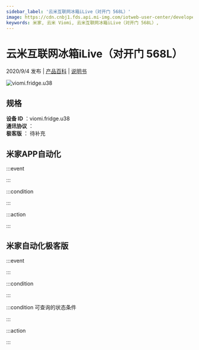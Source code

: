 ```yaml
---
sidebar_label: '云米互联网冰箱iLive（对开门 568L）'
image: https://cdn.cnbj1.fds.api.mi-img.com/iotweb-user-center/developer_1679048482039kppzxItT.png?GalaxyAccessKeyId=AKVGLQWBOVIRQ3XLEW&Expires=9223372036854775807&Signature=fCEtRE2V2IZtjWgda3w454JAZnM=
keywords: 米家, 云米 Viomi, 云米互联网冰箱iLive（对开门 568L）, 
---
```

# 云米互联网冰箱iLive（对开门 568L）

2020/9/4 发布 | [产品百科](https://home.mi.com/webapp/content/baike/product/index.html?model=viomi.fridge.u38/) | [说明书](https://home.mi.com/views/introduction.html?model=viomi.fridge.u38&region=cn)

![viomi.fridge.u38](https://cdn.cnbj1.fds.api.mi-img.com/iotweb-user-center/developer_1679048482039kppzxItT.png?GalaxyAccessKeyId=AKVGLQWBOVIRQ3XLEW&Expires=9223372036854775807&Signature=fCEtRE2V2IZtjWgda3w454JAZnM=)

## 规格  
> 
**设备 ID** ：viomi.fridge.u38  
**通讯协议** ：  
**极客版**  ： 待补充 


## 米家APP自动化  

:::event  

:::

:::condition  

:::

:::action   

:::

## 米家自动化极客版  

:::event  

:::

:::condition  

:::

:::condition 可查询的状态条件  

:::

:::action  

:::

        
